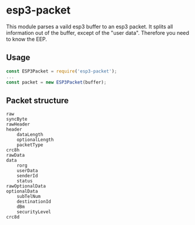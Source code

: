 # esp3-packet
This module parses a vaild esp3 buffer to an esp3 packet.
It splits all information out of the buffer, except of the "user data".
Therefore you need to know the EEP.

## Usage
```javascript
const ESP3Packet = require('esp3-packet');
...
const packet = new ESP3Packet(buffer);
```

## Packet structure
	raw
	syncByte
	rawHeader
	header
		dataLength
		optionalLength
		packetType
	crc8h
	rawData
	data
		rorg
		userData
		senderId
		status
	rawOptionalData
	optionalData
		subTelNum
		destinationId
		dBm
		securityLevel
	crc8d
